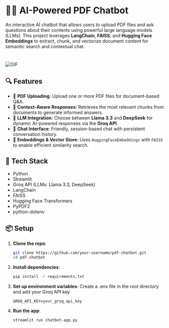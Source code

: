 # 📄🤖 AI-Powered PDF Chatbot

An interactive AI chatbot that allows users to upload PDF files and ask questions about their contents using powerful large language models (LLMs). This project leverages **LangChain**, **FAISS**, and **Hugging Face Embeddings** to extract, chunk, and vectorize document content for semantic search and contextual chat.

#
![GIF](demo.gif)

## 🔍 Features

- 📄 **PDF Uploading**: Upload one or more PDF files for document-based Q&A.
- 🧠 **Context-Aware Responses**: Retrieves the most relevant chunks from documents to generate informed answers.
- 🤖 **LLM Integration**: Choose between **Llama 3.3** and **DeepSeek** for dynamic AI-powered responses via the **Groq API**.
- 💬 **Chat Interface**: Friendly, session-based chat with persistent conversation history.
- 🧰 **Embeddings & Vector Store**: Uses `HuggingFaceEmbeddings` with `FAISS` to enable efficient similarity search.

## 🚀 Tech Stack

- Python
- Streamlit
- Groq API (LLMs: Llama 3.3, DeepSeek)
- LangChain
- FAISS
- Hugging Face Transformers
- PyPDF2
- python-dotenv

## 📦 Setup

1. **Clone the repo**:
   ```bash
   git clone https://github.com/your-username/pdf-chatbot.git
   cd pdf-chatbot
   ```

2. **Install dependencies**:
   ```bash
   pip install -r requirements.txt
   ```
  
3. **Set up environment variables**:
   Create a .env file in the root directory and add your Groq API key
   ```env
   GROQ_API_KEY=your_groq_api_key
   ```

4. **Run the app**:
   ```bash
   streamlit run chatbot-app.py
   ```
